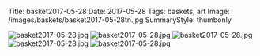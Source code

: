 Title: basket2017-05-28
Date: 2017-05-28
Tags: baskets, art
Image: /images/baskets/basket2017-05-28tn.jpg
SummaryStyle: thumbonly

![basket2017-05-28.jpg]({filename}/images/baskets/basket2017-05-28-001.jpg)
![basket2017-05-28.jpg]({filename}/images/baskets/basket2017-05-28-002.jpg)
![basket2017-05-28.jpg]({filename}/images/baskets/basket2017-05-28-003.jpg)
![basket2017-05-28.jpg]({filename}/images/baskets/basket2017-05-28-004.jpg)
![basket2017-05-28.jpg]({filename}/images/baskets/basket2017-05-28-005.jpg)
